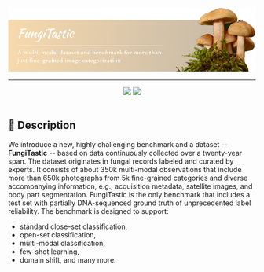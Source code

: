 ![Species Similarities and differences](assets/img/banner.png)

<div align="center">
<hr>
<a href="https://huggingface.co/collections/BVRA/fungitastic-66a227ce0520be533dc6403b"><img src="https://img.shields.io/badge/%F0%9F%A4%97%20Hugging%20Face-Models-blue" /></a>
<a href="https://bohemianvra.github.io/FungiTastic/"><img src="https://img.shields.io/badge/read-docs-green?logo=ReadtheDocs" /></a>
<br><br>
</div>

## 📝 Description

We introduce a new, highly challenging benchmark and a dataset -- **FungiTastic** -- based on data 
continuously collected over a twenty-year span.
The dataset originates in fungal records labeled and curated by experts. 
It consists of about 350k multi-modal observations that include more than 650k photographs 
from 5k fine-grained categories and diverse accompanying information, 
e.g., acquisition metadata, satellite images, and body part segmentation.
FungiTastic is the only benchmark that includes a test set with partially DNA-sequenced ground
truth of unprecedented label reliability.
The benchmark is designed to support:
- standard close-set classification, 
- open-set classification,
- multi-modal classification, 
- few-shot learning, 
- domain shift, and many more.